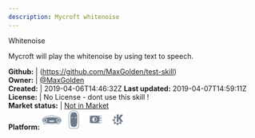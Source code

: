 ```yaml
---
description: Mycroft whitenoise
---
```

Whitenoise

Mycroft will play the whitenoise by using text to speech.

**Github:** | (https://github.com/MaxGolden/test-skill)  
**Owner:** | [@MaxGolden](https://github.com/MaxGolden)  
**Created:** | 2019-04-06T14:46:32Z  **Last updated:** 2019-04-07T14:59:11Z  
**License:** | No License - dont use this skill !  
**Market status:** | [Not in Market](https://market.mycroft.ai/skill/)  
**Platform:**   ![](.gitbook/assets/mark-1-icon.png)  ![](.gitbook/assets/mark-2-icon.png)  ![](.gitbook/assets/picroft-icon.png)  ![](.gitbook/assets/kde.png)   
